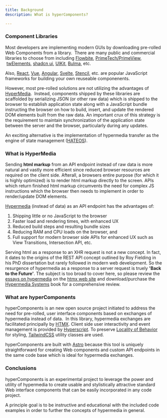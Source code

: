 ```yaml
---
title: Background  
description: What is hyperComponents?

---
```


### Component Libraries

Most developers are implementing modern GUIs by downloading pre-rolled Web Components from a library.  There are many public and commercial libraries to choose from including [Flowbite](https://flowbite.com/), [PrimeTech/PrimeView](https://www.primefaces.org/primeview/showcase/),  [twElements](https://tw-elements.com/), [shadcn ui](https://shadcn.com/docs/introduction), [UIKit](https://getuikit.com/), [Bulma](https://bulma.io/),  etc. 

Also, [React](https://reactjs.org/), [Vue](https://vuejs.org/), [Angular](https://angular.io/), [Svelte](https://svelte.dev/), [Stencil](https://stenciljs.com/), etc. are popular JavaScript frameworks for building your own reuseable componenents.

However, most pre-rolled solutions are not utilizing the advantages of [HyperMedia](https://htmx.org/essays/hypermedia-apis-vs-data-apis/).  Instead,  components shipped by these libraries are scaffolded by serializing JSON (or other raw data) which is shipped to the browser to establish application state along with a JavaScript bundle instructing the browser on how to build,  insert, and update the rendered DOM elements built from the raw data. An important crux of this strategy is the requirement to maintain synchronization of the application state between the server and the browser, particularly during any updates.

An exciting alternative is the implementation of hypermedia transfer as the engine of state management ([HATEOS](https://htmx.org/essays/hateoas/)). 

### What is HyperMedia

Sending **html markup** from an API endpoint instead of raw data is more natural and vastly more efficient since reduced browser resources are required on the client side.  Afterall, a browsers entire purpose (for which it is highly optimized) is to render html markup directly to the screen.   APIs which return finished html markup circumvents the need for complex JS instructions which the browser then needs to implement in order to render/update DOM elements.  

[Hypermedia](https://htmx.org/essays/hypermedia-apis-vs-data-apis/) (instead of data) as an API endpoint has the advantages of:

1.  Shipping little or no JavaScript to the browser
2.  Faster load and rendering times, with enhanced UX
3.  Reduced build steps and resulting bundle sizes
4.  Reducing RAM and CPU loads on the browser, and 
5.  Full support for modern browser side APIs for enhanced UX such as View Transitions, Intersection API, etc.


 Serving html as a response to an XHR request is not a new concept.  In fact, it dates to the origins of the REST API concept outlined by Roy Fielding in his PhD dissertation but rarely followed in modern web development.   So the resurgence of hypermedia as a response to a server request is truely **'Back to the Future'**.    The subject is too broad to cover here, so please review the [essays on hypermedia](https://htmx.org/essays/) on the [htmx web site](https://htmx.org/) and download/purchase the [Hypermedia Systems](https://hypermedia.systems/) book for a comprehensive review.


### What are hyperComponents

hyperComponents is an new open source project initiated to address the need for pre-rolled, user interface components based on exchanges of hypermedia instead of data.  In this library, hypermedia exchanges are facilitated principally by [HTMX](https://htmx.org/docs/).  Client side user interactivity and event management is provided by [Hyperscript](https://hyperscript.org/).   To preserve [Locality of Behavior](https://htmx.org/essays/locality-of-behaviour/) for styling, [TailwindCSS](https://tailwindcss.com/) utility classes are used.

hyperComponents are built with [Astro](https://astro.build/docs) because this tool is uniquely  straightforward for creating Web components and custom API endpoints in the same code base which is ideal for hypermedia exchanges.  

### Conclusions

hyperComponents is an experimental project to leverage the power and utility of hypermedia to create usable and stylistically attractive standard Web interface components that can be easily incorporated in any code project.   

A principle goal is to be instructive and educational with the included code examples in order to further the concepts of hypermedia in general.